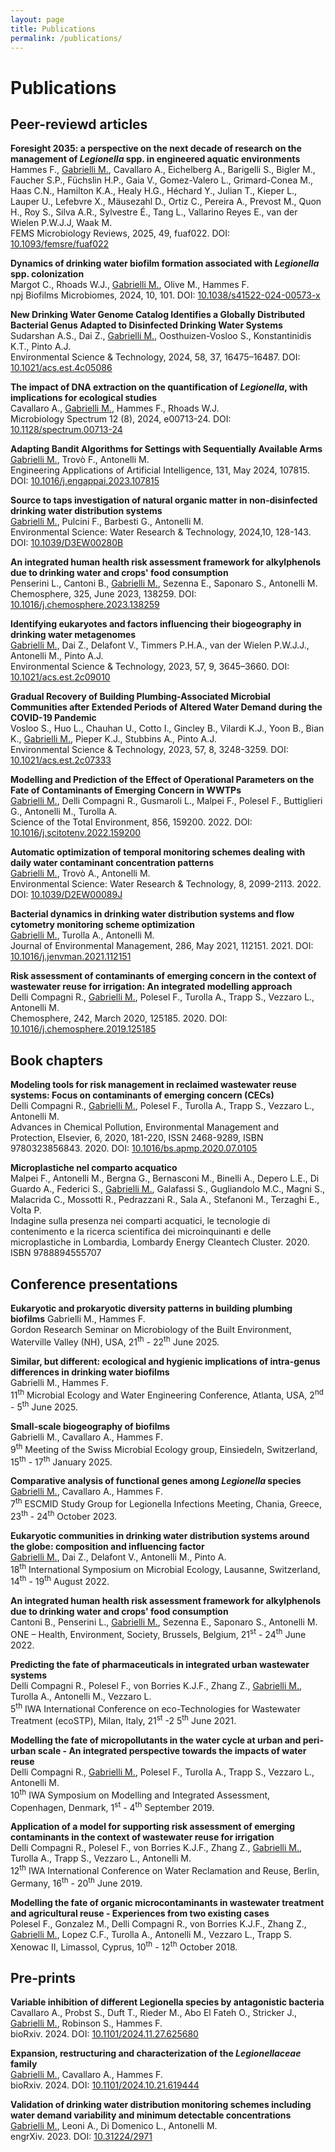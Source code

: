```yaml
---
layout: page
title: Publications 
permalink: /publications/
---
```


# Publications
## Peer-reviewd articles

<strong>Foresight 2035: a perspective on the next decade of research on the management of <i>Legionella</i> spp. in engineered aquatic environments</strong> \
Hammes F., <u>Gabrielli M.</u>, Cavallaro A., Eichelberg A., Barigelli S., Bigler M., Faucher S.P., Füchslin H.P., Gaia V., Gomez-Valero L., Grimard-Conea M., Haas C.N., Hamilton K.A., Healy H.G., Héchard Y., Julian T., Kieper L., Lauper U., Lefebvre X., Mäusezahl D., Ortiz C., Pereira A., Prevost M., Quon H., Roy S., Silva A.R., Sylvestre É., Tang L., Vallarino Reyes E., van der Wielen P.W.J.J, Waak M. \
FEMS Microbiology Reviews, 2025, 49, fuaf022. DOI: <a href="https://doi.org/10.1093/femsre/fuaf022">10.1093/femsre/fuaf022</a>

<strong>Dynamics of drinking water biofilm formation associated with <i>Legionella</i> spp. colonization</strong> \
Margot C., Rhoads W.J., <u>Gabrielli M.</u>, Olive M., Hammes F. \
npj Biofilms Microbiomes, 2024, 10, 101. DOI: <a href="https://doi.org/10.1038/s41522-024-00573-x">10.1038/s41522-024-00573-x</a>

<strong>New Drinking Water Genome Catalog Identifies a Globally Distributed Bacterial Genus Adapted to Disinfected Drinking Water Systems</strong> \
Sudarshan A.S., Dai Z., <u>Gabrielli M.</u>, Oosthuizen-Vosloo S., Konstantinidis K.T., Pinto A.J. \
Environmental Science & Technology, 2024, 58, 37, 16475–16487. DOI: <a href="https://doi.org/10.1021/acs.est.4c05086">10.1021/acs.est.4c05086</a>

<strong>The impact of DNA extraction on the quantification of <i>Legionella</i>, with implications for ecological studies</strong> \
Cavallaro A., <u>Gabrielli M.</u>, Hammes F., Rhoads W.J. \
Microbiology Spectrum 12 (8), 2024, e00713-24. DOI: <a href="https://doi.org/10.1128/spectrum.00713-24">10.1128/spectrum.00713-24</a> 

<strong>Adapting Bandit Algorithms for Settings with Sequentially Available Arms</strong> \
<u>Gabrielli M.</u>, Trovò F., Antonelli M. \
Engineering Applications of Artificial Intelligence, 131, May 2024, 107815. DOI: <a href="https://doi.org/10.1016/j.engappai.2023.107815">10.1016/j.engappai.2023.107815</a>

<strong>Source to taps investigation of natural organic matter in non-disinfected drinking water distribution systems</strong> \
<u>Gabrielli M.</u>, Pulcini F., Barbesti G., Antonelli M. \
Environmental Science: Water Research & Technology, 2024,10, 128-143. DOI: <a href="https://doi.org/10.1039/D3EW00280B ">10.1039/D3EW00280B</a>

<strong>An integrated human health risk assessment framework for alkylphenols due to drinking water and crops' food consumption</strong> \
Penserini L., Cantoni B., <u>Gabrielli M.</u>, Sezenna E., Saponaro S., Antonelli M. \
Chemosphere, 325, June 2023, 138259. DOI: <a href="https://doi.org/10.1016/j.chemosphere.2023.138259">10.1016/j.chemosphere.2023.138259</a>

<strong>Identifying eukaryotes and factors influencing their biogeography in drinking water metagenomes </strong> \
<u>Gabrielli M.</u>, Dai Z., Delafont V., Timmers P.H.A., van der Wielen P.W.J.J., Antonelli M., Pinto A.J. \
Environmental Science & Technology, 2023, 57, 9, 3645–3660. DOI: <a href="https://doi.org/10.1021/acs.est.2c09010">10.1021/acs.est.2c09010</a>

<strong>Gradual Recovery of Building Plumbing-Associated Microbial Communities after Extended Periods of Altered Water Demand during the COVID-19 Pandemic</strong> \
Vosloo S., Huo L., Chauhan U., Cotto I., Gincley B., Vilardi K.J., Yoon B., Bian K., <u>Gabrielli M.</u>, Pieper K.J., Stubbins A., Pinto A.J. \
Environmental Science & Technology, 2023, 57, 8, 3248-3259. DOI: <a href="https://doi.org/10.1021/acs.est.2c07333">10.1021/acs.est.2c07333</a>

<strong>Modelling and Prediction of the Effect of Operational Parameters on the Fate of Contaminants of Emerging Concern in WWTPs </strong> \
<u>Gabrielli M.</u>, Delli Compagni R., Gusmaroli L., Malpei F., Polesel F., Buttiglieri G., Antonelli M., Turolla A. \
Science of the Total Environment, 856, 159200. 2022. DOI: <a href="https://doi.org/10.1016/j.scitotenv.2022.159200">10.1016/j.scitotenv.2022.159200</a>

<strong>Automatic optimization of temporal monitoring schemes dealing with daily water contaminant concentration patterns </strong> \
<u>Gabrielli M.</u>, Trovò A., Antonelli M. \
Environmental Science: Water Research & Technology, 8, 2099-2113. 2022. DOI: <a href="https://doi.org/10.1039/D2EW00089J">10.1039/D2EW00089J</a>

<strong>Bacterial dynamics in drinking water distribution systems and flow cytometry monitoring scheme optimization </strong> \
<u>Gabrielli M.</u>, Turolla A., Antonelli M. \
Journal of Environmental Management, 286, May 2021, 112151. 2021. DOI: <a href="https://doi.org/10.1016/j.jenvman.2021.112151">10.1016/j.jenvman.2021.112151</a>
	
<strong>Risk assessment of contaminants  of  emerging  concern  in  the  context  of  wastewater  reuse  for  irrigation:  An  integrated  modelling approach </strong> \
Delli Compagni R., <u>Gabrielli M.</u>, Polesel F., Turolla A., Trapp S., Vezzaro L., Antonelli M. \
Chemosphere, 242, March 2020, 125185. 2020. DOI: <a href="https://doi.org/10.1016/j.chemosphere.2019.125185">10.1016/j.chemosphere.2019.125185</a>
	

## Book chapters

<strong>Modeling tools for risk management in reclaimed wastewater reuse systems: Focus on contaminants of emerging concern (CECs) </strong> \
Delli Compagni R., <u>Gabrielli M.</u>, Polesel F., Turolla A., Trapp S., Vezzaro L., Antonelli M. \
Advances in Chemical Pollution, Environmental Management and Protection, Elsevier, 6, 2020, 181-220, ISSN 2468-9289, ISBN 9780323856843. 2020. DOI: <a href="https://doi.org/10.1016/bs.apmp.2020.07.010">10.1016/bs.apmp.2020.07.0105</a>


<strong>Microplastiche nel comparto acquatico</strong> \
Malpei F., Antonelli M., Bergna G., Bernasconi M., Binelli A., Depero L.E., Di Guardo A., Federici S., <u>Gabrielli M.</u>, Galafassi S., Gugliandolo M.C., Magni S., Malacrida C., Mossotti R., Pedrazzani R., Sala A., Stefanoni M., Terzaghi E., Volta P. \
Indagine sulla presenza nei comparti acquatici, le tecnologie di contenimento e la ricerca scientifica dei microinquinanti e delle microplastiche in Lombardia, Lombardy Energy Cleantech Cluster. 2020. ISBN 9788894555707


## Conference presentations

<strong>Eukaryotic and prokaryotic diversity patterns in building plumbing biofilms</strong>
Gabrielli M., Hammes F. \
Gordon Research Seminar on Microbiology of the Built Environment, Waterville Valley (NH), USA, 21<sup>th</sup> - 22<sup>th</sup> June 2025.

<strong>Similar, but different: ecological and hygienic implications of intra-genus differences in drinking water biofilms</strong> \
Gabrielli M., Hammes F. \
11<sup>th</sup> Microbial Ecology and Water Engineering Conference, Atlanta, USA, 2<sup>nd</sup> - 5<sup>th</sup> June 2025.

<strong>Small-scale biogeography of biofilms</strong> \
Gabrielli M., Cavallaro A., Hammes F. \
9<sup>th</sup> Meeting of the Swiss Microbial Ecology group, Einsiedeln, Switzerland, 15<sup>th</sup> - 17<sup>th</sup> January 2025.

<strong>Comparative analysis of functional genes among <i>Legionella</i> species </strong> \
<u>Gabrielli M.</u>, Cavallaro A., Hammes F. \
7<sup>th</sup>  ESCMID Study Group for Legionella Infections Meeting, Chania, Greece, 23<sup>th</sup> - 24<sup>th</sup> October 2023.

<strong>Eukaryotic communities in drinking water distribution systems around the globe: composition and influencing factor</strong> \
<u>Gabrielli M.</u>, Dai Z., Delafont V., Antonelli M., Pinto A. \
18<sup>th</sup> International Symposium on Microbial Ecology, Lausanne, Switzerland, 14<sup>th</sup> - 19<sup>th</sup> August 2022.

<strong>An integrated human health risk assessment framework for alkylphenols due to drinking water and crops' food consumption</strong> \
Cantoni B., Penserini L., <u>Gabrielli M.</u>, Sezenna E., Saponaro S., Antonelli M. \
ONE – Health, Environment, Society, Brussels, Belgium, 21<sup>st</sup> - 24<sup>th</sup> June 2022.

<strong>Predicting the fate of pharmaceuticals in integrated urban wastewater systems</strong> \
Delli Compagni R., Polesel F., von Borries K.J.F., Zhang Z., <u>Gabrielli M.</u>, Turolla A., Antonelli M., Vezzaro L. \
5<sup>th</sup> IWA International Conference on eco-Technologies for Wastewater Treatment (ecoSTP), Milan, Italy, 21<sup>st</sup> -2 5<sup>th</sup> June 2021.

<strong>Modelling the fate of micropollutants in the water cycle at urban and peri-urban scale - An integrated perspective towards the impacts of water reuse </strong> \
Delli Compagni R., <u>Gabrielli M.</u>, Polesel F., Turolla A., Trapp S., Vezzaro L., Antonelli M. \
10<sup>th</sup> IWA Symposium on Modelling and Integrated Assessment, Copenhagen, Denmark, 1<sup>st</sup> - 4<sup>th</sup> September 2019.

<strong>Application of a model for supporting risk assessment of emerging contaminants in the context of wastewater reuse for irrigation</strong> \
Delli Compagni R., Polesel F., von Borries K.J.F., Zhang Z., <u>Gabrielli M.</u>, Turolla A., Trapp S., Vezzaro L., Antonelli M. \
12<sup>th</sup> IWA International Conference on Water Reclamation and Reuse, Berlin, Germany, 16<sup>th</sup> - 20<sup>th</sup> June 2019.

<strong>Modelling the fate of organic microcontaminants in wastewater treatment and agricultural reuse - Experiences from two existing cases</strong> \
Polesel F., Gonzalez M., Delli Compagni R., von Borries K.J.F., Zhang Z., <u>Gabrielli M.</u>, Lopez C.F., Turolla A., Antonelli M., Vezzaro L., Trapp S. \
Xenowac II, Limassol, Cyprus, 10<sup>th</sup> - 12<sup>th</sup> October 2018.

<!--## Conference posters

<strong>Biofilm spatial heterogeneity in plumbing systems: implications for diversity upscaling</strong> \
<u>Gabrielli M.</u>, Cavallaro A., Hammes F. \
19<sup>th</sup> International Symposium on Microbial Ecology, Cape Town, South Africa, 18<sup>th</sup> - 23<sup>rd</sup> August 2024.

<strong>Identifying eukaryotes and factors influencing their biogeography in drinking water distribution systems metagenomes.</strong> \
<u>Gabrielli M.</u>, Dai Z., Delafont V., Timmers P.H.A., van der Wielen P.W.J.J., Antonelli M., Pinto A.J. \
10<sup>th</sup> IWA Microbial Ecology and Water Engineering Specialist Conference, Brisbane, Australia, 10 - 14 September 2023.

<strong>Comparative analysis of ribosomal and functional genes among <i>Legionella</i> species</strong> \
<u>Gabrielli M.</u>, Cavallaro A., Hammes F. \
Annual Congress of the Swiss Society for Microbiology, Lausanne, Switzerland, 30 - 31 August 2023.

<strong>Establishing a metagenomic workflow for eukaryotic analysis in drinking water system</strong> \
<u>Gabrielli M.</u>, Dai Z., Delafont V., Timmers P H.A., van der Wielen P.W.J.J., Antonelli M., Pinto A.J. \
10<sup>th</sup> IWA Microbial Ecology and Water Engineering Specialist Conference, Brisbane, Australia, 10<sup>th</sup> - 14<sup>th</sup> September 2023.

<strong>Comparative analysis of ribosomal and functional genes among <i>Legionella</i> species</strong> \
<u>Gabrielli M.</u>, Cavallaro A., Hammes F. \
Swiss Society for Microbiology Annual Congress, Lausanne, Switzerland, 30<sup>th</sup> - 31<sup>st</sup> August 2023.

<strong>Establishing a metagenomic workflow for eukaryotic analysis in drinking water system</strong> \
<u>Gabrielli M.</u>, Vosloo S., Antonelli M., Pinto P. \
2022 Association of Environmental Engineering and Science Professors (AEESP) Research and Education Conference, St. Louis, USA, 28<sup>th</sup> - 30<sup>th</sup> June 2022.

<strong>Criticalities in the microbiological monitoring of drinking water distribution systems: what could we do?</strong> \
<u>Gabrielli M.</u>, Antonelli M. \
9<sup>th</sup> IWA Microbial Ecology and Water Engineering Specialist Conference, Delft, Netherlands, 18<sup>th</sup> - 20<sup>th</sup> October 2021.-->

## Pre-prints

<strong>Variable inhibition of different Legionella species by antagonistic bacteria</strong>
Cavallaro A., Probst S., Duft T., Rieder M., Abo El Fateh O., Stricker J., <u>Gabrielli M.</u>, Robinson S., Hammes F. \
bioRxiv. 2024. DOI: <a href="https://doi.org/10.1101/2024.11.27.625680">10.1101/2024.11.27.625680</a>

<strong>Expansion, restructuring and characterization of the <i>Legionellaceae</i> family</strong> \
<u>Gabrielli M.</u>, Cavallaro A., Hammes F. \
bioRxiv. 2024. DOI: <a href="https://doi.org/10.1101/2024.10.21.619444">10.1101/2024.10.21.619444</a>

<strong>Validation of drinking water distribution monitoring schemes including water demand variability and minimum detectable concentrations</strong> \
<u>Gabrielli M.</u>, Leoni A., Di Domenico L., Antonelli M. \
engrXiv. 2023. DOI: <a href="https://doi.org/10.31224/2971">10.31224/2971</a>



<!---
<strong>The impact of DNA extraction on the quantification of Legionella, with implications for ecological studies</strong> \
Cavallaro A., <u>Gabrielli M.</u>, Hammes F., Rhoads W.J. \
bioRxiv. 2024. DOI: <a href="https://doi.org/10.1101/2024.03.19.585788">10.1101/2024.03.19.585788</a> 

<strong>Adapting Bandit Algorithms for Settings with Sequentially Available Arms</strong> \
<u>Gabrielli M.</u>, Trovò F., Antonelli M. \
Arxiv. 2021. ArXiv: <a href="https://arxiv.org/abs/2109.15228">2109.15228</a>

<strong>Identifying eukaryotes in drinking water metagenomes and factors influencing their biogeography</strong> \
<u>Gabrielli M.</u>,  Dai Z., Delafont V., Timmers P. H.A., van der Wielen P. W.J.J., Antonelli M., Pinto A. \
bioRxiv. 2022. bioRxiv:2022.11.29.518372. DOI: <a href="https://doi.org/10.1101/2022.11.29.518372">10.1101/2022.11.29.518372 </a>

<strong>Source to taps investigation of natural organic matter in non-disinfected drinking water distribution systems</strong> \
<u>Gabrielli M.</u>, Pulcini F., Barbesti G., Antonelli M. \
ChemRxiv. 2023. DOI: <a href="https://chemrxiv.org/engage/chemrxiv/article-details/644131fae4bbbe4bbff52dfd">10.26434/chemrxiv-2023-9w64x</a>
-->
